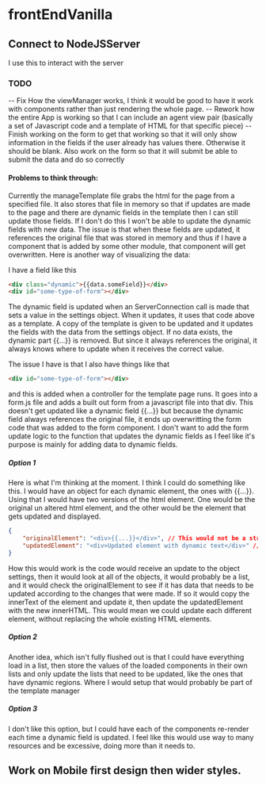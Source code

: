# frontEndVanilla

## Connect to NodeJSServer

I use this to interact with the server


### TODO
 -- Fix How the viewManager works, I think it would be good to have it work with components rather than just rendering the whole page.
 -- Rework how the entire App is working so that I can include an agent view pair (basically a set of Javascript code and a template of HTML for that specific piece)
 -- Finish working on the form to get that working so that it will only show information in the fields if the user already has values there. Otherwise it should be blank. Also work on the form so that it will submit be able to submit the data and do so correctly

#### Problems to think through:
Currently the manageTemplate file grabs the html for the page from a specified file. It also stores that file in memory so that if updates are made to the page and there are dynamic fields in the template then I can still update those fields. If I don't do this I won't be able to update the dynamic fields with new data. The issue is that when these fields are updated, it references the original file that was stored in memory and thus if I have a component that is added by some other module, that component will get overwritten. Here is another way of visualizing the data:


I have a field like this

```html
<div class="dynamic">{{data.someField}}</div>
<div id="some-type-of-form"></div>
```
The dynamic field is updated when an ServerConnection call is made that sets a value in the settings object. When it updates, it uses that code above as a template. A copy of the template is given to be updated and it updates the fields with the data from the settings object. If no data exists, the dynamic part {{...}} is removed. But since it always references the original, it always knows where to update when it receives the correct value.

The issue I have is that I also have things like that 
```html 
<div id="some-type-of-form"></div>
```
and this is added when a controller for the template page runs. It goes into a form.js file and adds a built out form from a javascript file into that div. This doesn't get updated like a dynamic field {{...}} but because the dynamic field always references the original file, it ends up overwritting the form code that was added to the form component.
I don't want to add the form update logic to the function that updates the dynamic fields as I feel like it's purpose is mainly for adding data to dynamic fields.
<!-- 
One thought for what I could do is add a property to components such that when the template file is grabbed it will add those to a list that upda -->
##### Option 1
Here is what I'm thinking at the moment. I think I could do something like this. I would have an object for each dynamic element, the ones with {{...}}. Using that I would have two versions of the html element. One would be the original un altered html element, and the other would be the element that gets updated and displayed. 

```json
{
    "originalElement": "<div>{{...}}</div>", // This would not be a string, but the actual reference to the element
    "updatedElement": "<div>Updated element with dynamic text</div>" // This would be the element that gets updated and displayed
}
```
How this would work is the code would receive an update to the object settings, then it would look at all of the objects, it would probably be a list, and it would check the originalElement to see if it has data that needs to be updated according to the changes that were made. If so it would copy the innerText of the element and update it, then update the updatedElement with the new innerHTML. This would mean we could update each different element, without replacing the whole existing HTML elements.

##### Option 2
Another idea, which isn't fully flushed out is that I could have everything load in a list, then store the values of the loaded components in their own lists and only update the lists that need to be updated, like the ones that have dynamic regions. Where I would setup that would probably be part of the template manager

##### Option 3
I don't like this option, but I could have each of the components re-render each time a dynamic field is updated. I feel like this would use way to many resources and be excessive, doing more than it needs to.


## Work on Mobile first design then wider styles.